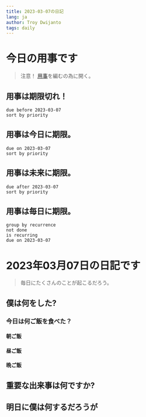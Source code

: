 ```yaml
---
title: 2023-03-07の日記
lang: ja
author: Troy Dwijanto
tags: daily
---
```

# 今日の用事です
> 注意！ [用事](用事.md)を編むの為に開く。
## 用事は期限切れ！
```tasks
due before 2023-03-07
sort by priority
```
## 用事は今日に期限。
```tasks
due on 2023-03-07
sort by priority
```
## 用事は未来に期限。
```tasks
due after 2023-03-07
sort by priority
```
## 用事は毎日に期限。
```tasks
group by recurrence
not done
is recurring
due on 2023-03-07
```
# 2023年03月07日の日記です
> 毎日にたくさんのことが起こるだろう。

## 僕は何をした?

### 今日は何ご飯を食べた？
#### 朝ご飯
#### 昼ご飯
#### 晩ご飯

## 重要な出来事は何ですか?

## 明日に僕は何するだろうが